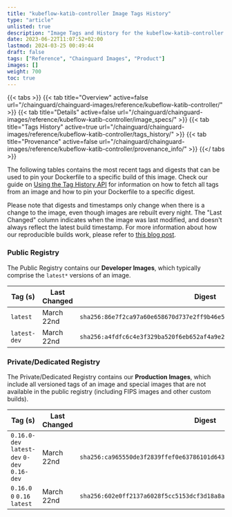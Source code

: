 ```yaml
---
title: "kubeflow-katib-controller Image Tags History"
type: "article"
unlisted: true
description: "Image Tags and History for the kubeflow-katib-controller Chainguard Image"
date: 2023-06-22T11:07:52+02:00
lastmod: 2024-03-25 00:49:44
draft: false
tags: ["Reference", "Chainguard Images", "Product"]
images: []
weight: 700
toc: true
---
```


{{< tabs >}}
{{< tab title="Overview" active=false url="/chainguard/chainguard-images/reference/kubeflow-katib-controller/" >}}
{{< tab title="Details" active=false url="/chainguard/chainguard-images/reference/kubeflow-katib-controller/image_specs/" >}}
{{< tab title="Tags History" active=true url="/chainguard/chainguard-images/reference/kubeflow-katib-controller/tags_history/" >}}
{{< tab title="Provenance" active=false url="/chainguard/chainguard-images/reference/kubeflow-katib-controller/provenance_info/" >}}
{{</ tabs >}}

The following tables contains the most recent tags and digests that can be used to pin your Dockerfile to a specific build of this image. Check our guide on [Using the Tag History API](/chainguard/chainguard-images/using-the-tag-history-api/) for information on how to fetch all tags from an image and how to pin your Dockerfile to a specific digest.

Please note that digests and timestamps only change when there is a change to the image, even though images are rebuilt every night. The "Last Changed" column indicates when the image was last modified, and doesn't always reflect the latest build timestamp. For more information about how our reproducible builds work, please refer to [this blog post](https://www.chainguard.dev/unchained/reproducing-chainguards-reproducible-image-builds).

### Public Registry
The Public Registry contains our **Developer Images**, which typically comprise the `latest*` versions of an image.

| Tag (s)       | Last Changed | Digest                                                                    |
|---------------|--------------|---------------------------------------------------------------------------|
|  `latest`     | March 22nd   | `sha256:86e7f2ca97a60e658670d737e2ff9b46e5a0d56a81e6371755d3bcdd887ba329` |
|  `latest-dev` | March 22nd   | `sha256:a4fdfc6c4e3f329ba520f6eb652af4a9e2ecdc708139b11b90ef65f2326a1401` |


### Private/Dedicated Registry
The Private/Dedicated Registry contains our **Production Images**, which include all versioned tags of an image and special images that are not available in the public registry (including FIPS images and other custom builds).

| Tag (s)                                       | Last Changed | Digest                                                                    |
|-----------------------------------------------|--------------|---------------------------------------------------------------------------|
|  `0.16.0-dev` `latest-dev` `0-dev` `0.16-dev` | March 22nd   | `sha256:ca965550de3f2839ffef0e63786101d6431adeec43f7f2ffe4ef4bbb44f0d8e6` |
|  `0.16.0` `0` `0.16` `latest`                 | March 22nd   | `sha256:602e0ff2137a6028f5cc5153dcf3d18a8ae5786ca6cde7c3cc3061f456855639` |

